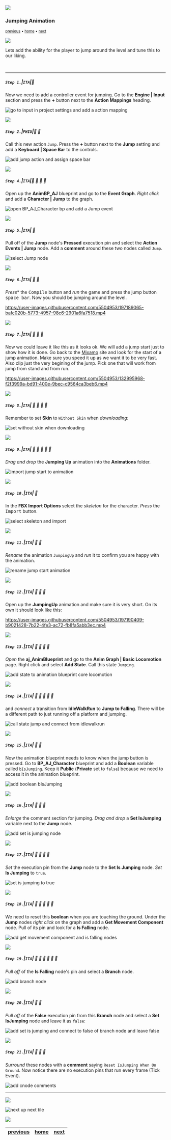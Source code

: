 ![](../images/line3.png)

### Jumping Animation

<sub>[previous](../falling-ii/README.md#user-content-falling-animation-ii) • [home](../README.md#user-content-ue4-animations) • [next](../jumping-ii/README.md#user-content-jumping-animation-ii)</sub>

![](../images/line3.png)

Lets add the ability for the player to jump around the level and tune this to our liking.

<br>

---


##### `Step 1.`\|`ITA`|:small_blue_diamond:

Now we need to add a controller event for jumping. Go to the **Engine | Input** section and press the **+** button next to the **Action Mappings** heading.

![go to input in project settings and add a action mapping](images/ActionMap.png)

![](../images/line2.png)

##### `Step 2.`\|`FHIU`|:small_blue_diamond: :small_blue_diamond: 

Call this new action `Jump`. Press the **+** button next to the **Jump** setting and add a **Keyboard | Space Bar** to the controls.

![add jump action and assign space bar](images/JumpSpaceBar.png)

![](../images/line2.png)

##### `Step 4.`\|`ITA`|:small_blue_diamond: :small_blue_diamond: :small_blue_diamond: :small_blue_diamond:

Open up the **AnimBP_AJ** blueprint and go to the **Event Graph**. *Right click* and add a **Character | Jump** to the graph.

![open BP_AJ_Character bp and add a Jump event](images/RightClickForJumpAction.png)

![](../images/line2.png)

##### `Step 5.`\|`ITA`| :small_orange_diamond:

Pull off of the **Jump** node's **Pressed** execution pin and select the **Action Events | Jump** node. Add a **comment** around these two nodes called `Jump`.

![select Jump node](images/PressedToJump.png)

![](../images/line2.png)

##### `Step 6.`\|`ITA`| :small_orange_diamond: :small_blue_diamond:

*Press** the <kbd>Compile</kbd> button and *run* the game and press the jump button <kbd>space bar</kbd>. Now you should be jumping around the level.

https://user-images.githubusercontent.com/5504953/197189065-bafc020b-5773-4957-98c6-2901a6fa7518.mp4

![](../images/line2.png)

##### `Step 7.`\|`ITA`| :small_orange_diamond: :small_blue_diamond: :small_blue_diamond:

Now we could leave it like this as it looks ok. We will add a jump start just to show how it is done. Go back to the [Mixamo](https://www.mixamo.com/#/) site and look for the start of a jump animation. Make sure you speed it up as we want it to be very fast. Also clip just the very begining of the jump. Pick one that will work from jump from stand and from run.

https://user-images.githubusercontent.com/5504953/132995968-f2f3999a-bd91-400e-9bec-c9564ca3beb6.mp4


![](../images/line2.png)

##### `Step 8.`\|`ITA`| :small_orange_diamond: :small_blue_diamond: :small_blue_diamond: :small_blue_diamond:

Remember to set **Skin** to `Without Skin` when *downloading*:

![set without skin when downloading](images/DownloadJumpStartWithoutSkin.jpg)

![](../images/line2.png)

##### `Step 9.`\|`ITA`| :small_orange_diamond: :small_blue_diamond: :small_blue_diamond: :small_blue_diamond: :small_blue_diamond:

*Drag and drop* the **Jumping Up** animation into the **Animations** folder.

![import jump start to animation](images/ImportJumpStartAnimFolder.png)

![](../images/line2.png)

##### `Step 10.`\|`ITA`| :large_blue_diamond:

In the **FBX Import Options** select the *skeleton* for the character. *Press* the <kbd>Import</kbd> button.

![select skeleton and import](images/JumpStartFBXSettings.png)

![](../images/line2.png)

##### `Step 11.`\|`ITA`| :large_blue_diamond: :small_blue_diamond: 

*Rename* the animation `JumpingUp` and *run* it to confirm you are happy with the animation.

![rename jump start animation](images/RenameJumpStart.png)

![](../images/line2.png)


##### `Step 12.`\|`ITA`| :large_blue_diamond: :small_blue_diamond: :small_blue_diamond: 

Open up the **JumpingUp** animation and make sure it is very short. On its own it should look like this:

https://user-images.githubusercontent.com/5504953/197190409-b9021428-7b22-4fe3-ac72-fb8fa5abb3ec.mp4

![](../images/line2.png)

##### `Step 13.`\|`ITA`| :large_blue_diamond: :small_blue_diamond: :small_blue_diamond:  :small_blue_diamond: 

*Open* the **aj_AnimBlueprint** and go to the **Anim Graph | Basic Locomotion** page. Right click and select **Add State**. Call this state `Jumping`.

![add state to animation blueprint core locomotion](images/AddStateToTree.png)

![](../images/line2.png)

##### `Step 14.`\|`ITA`| :large_blue_diamond: :small_blue_diamond: :small_blue_diamond: :small_blue_diamond:  :small_blue_diamond: 

and *connect* a transition from **IdleWalkRun** to **Jump to Falling**. There will be a different path to just running off a platform and jumping.

![call state jump and connect from idlewalkrun](images/StateJumpConnect.png)

![](../images/line2.png)

##### `Step 15.`\|`ITA`| :large_blue_diamond: :small_orange_diamond: 

Now the animation blueprint needs to know when the jump button is pressed. Go to **BP_AJ_Character** blueprint and add a **Boolean** variable called `bIsJumping`. Keep it **Public** (**Private** set to `false`) because we need to access it in the animation blueprint.

![add boolean bIsJumping](images/IsJumpingPlayerBPVar.jpg)

![](../images/line2.png)

##### `Step 16.`\|`ITA`| :large_blue_diamond: :small_orange_diamond:   :small_blue_diamond: 

*Enlarge* the comment section for jumping. *Drag and drop* a **Set IsJumping** variable next to the **Jump** node.

![add set is jumping node](images/SetIsJumpingForJump.jpg)

![](../images/line2.png)

##### `Step 17.`\|`ITA`| :large_blue_diamond: :small_orange_diamond: :small_blue_diamond: :small_blue_diamond:

*Set* the execution pin from the **Jump** node to the **Set Is Jumping** node. *Set* **Is Jumping** to `true`.

![set is jumping to true](images/image_02.jpg)

![](../images/line2.png)

##### `Step 18.`\|`ITA`| :large_blue_diamond: :small_orange_diamond: :small_blue_diamond: :small_blue_diamond: :small_blue_diamond:

We need to reset this **boolean** when you are touching the ground. Under the **Jump** nodes *right click* on the graph and add a **Get Movement Component** node. Pull of its pin and look for a **Is Falling** node.

![add get movement component and is falling nodes](images/SetToIsJumpingFalse.jpg)

![](../images/line2.png)

##### `Step 19.`\|`ITA`| :large_blue_diamond: :small_orange_diamond: :small_blue_diamond: :small_blue_diamond: :small_blue_diamond: :small_blue_diamond:

*Pull off* of the **Is Falling** node's pin and select a **Branch** node.

![add branch node](images/BranchFromIsFalling.jpg)

![](../images/line2.png)

##### `Step 20.`\|`ITA`| :large_blue_diamond: :large_blue_diamond:

*Pull off* of the **False** execution pin from this **Branch** node and select a **Set IsJumping** node and leave it as `false`:

![add set is jumping and connect to false of branch node and leave false](images/BranchFalseIsJumpingFalse.jpg)

![](../images/line2.png)

##### `Step 21.`\|`ITA`| :large_blue_diamond: :large_blue_diamond: :small_blue_diamond:

*Surround* these nodes with a **comment** saying `Reset IsJumping When On Ground`. Now notice there are no execution pins that run every frame (Tick Event).

![add cnode comments](images/ResentIsJumpingCommnet.jpg)

___


![](../images/line1.png)

<!-- <img src="https://via.placeholder.com/1000x100/45D7CA/000000/?text=Next Up - Jumping Animation II"> -->
![next up next tile](images/banner.png)

![](../images/line1.png)

| [previous](../falling-ii/README.md#user-content-falling-animation-ii)| [home](../README.md#user-content-ue4-animations) | [next](../jumping-ii/README.md#user-content-jumping-animation-ii)|
|---|---|---|

